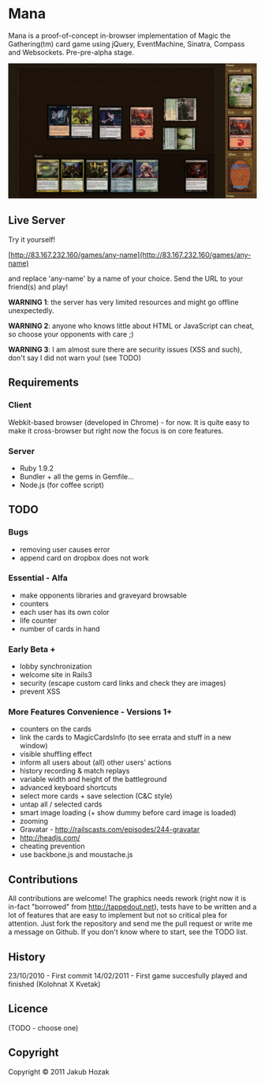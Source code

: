 # Mana

Mana is a proof-of-concept in-browser implementation of Magic the Gathering(tm) card game using jQuery, EventMachine, Sinatra, Compass and Websockets. Pre-pre-alpha stage.

![Screenshot](https://github.com/HakubJozak/mana/raw/master/screenshots/1.png)


## Live Server

Try it yourself!

[http://83.167.232.160/games/any-name](http://83.167.232.160/games/any-name)

and replace 'any-name' by a name of your choice. Send the URL to your friend(s) and play!

__WARNING 1__: the server has very limited resources and might go offline unexpectedly.

__WARNING 2__: anyone who knows little about HTML or JavaScript can cheat, so choose your opponents with care ;)

__WARNING 3__: I am almost sure there are security issues (XSS and such), don't say I did not warn you! (see TODO)

## Requirements 

### Client

Webkit-based browser (developed in Chrome) - for now. It is quite easy to make it cross-browser but right now the focus is on core features.

### Server

   - Ruby 1.9.2
   - Bundler + all the gems in Gemfile...
   - Node.js (for coffee script)

## TODO

### Bugs
 - removing user causes error
 - append card on dropbox does not work

### Essential - Alfa
 - make opponents libraries and graveyard browsable
 - counters
 - each user has its own color
 - life counter
 - number of cards in hand

### Early Beta +
 - lobby synchronization
 - welcome site in Rails3
 - security (escape custom card links and check they are images)
 - prevent XSS

### More Features Convenience - Versions 1+

 - counters on the cards 
 - link the cards to MagicCardsInfo (to see errata and stuff in a new window)
 - visible shuffling effect
 - inform all users about (all) other users' actions
 - history recording & match replays
 - variable width and height of the battleground
 - advanced keyboard shortcuts
 - select more cards + save selection (C&C style)
 - untap all / selected cards
 - smart image loading (+ show dummy before card image is loaded)
 - zooming
 - Gravatar - http://railscasts.com/episodes/244-gravatar
 - http://headjs.com/
 - cheating prevention
 - use backbone.js and moustache.js

## Contributions

All contributions are welcome! The graphics needs rework (right now it is in-fact "borrowed" from http://tappedout.net), tests have to be written and a lot of features that are easy to implement but not so critical plea for attention. Just fork the repository and send me the pull request or write me a message on Github. If you don't know where to start, see the TODO list.


## History
23/10/2010 - First commit
14/02/2011 - First game succesfully played and finished (Kolohnat X Kvetak)

## Licence

(TODO - choose one)

## Copyright

Copyright &copy; 2011 Jakub Hozak

